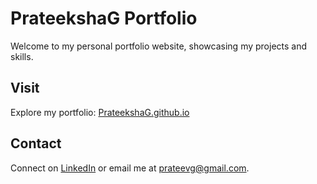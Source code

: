 # PrateekshaG Portfolio

Welcome to my personal portfolio website, showcasing my projects and skills.

## Visit

Explore my portfolio: [PrateekshaG.github.io](https://github.com/PrateekshaG)


## Contact

Connect on [LinkedIn](https://www.linkedin.com/in/prateevg/) or email me at [prateevg@gmail.com](mailto:prateevg@gmail.com).
